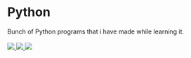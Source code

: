 <h1>
    Python
</h1>

<p>
    Bunch of Python programs that i have made while learning it.
    <br>
    <br>
    <a href="https://github.com/itsmeEVIL/Python/blob/master/LICENSE" target="_blank">
        <img src="https://img.shields.io/github/license/itsmeevil/python?color=brightgreen&style=for-the-badge"/>
    </a>
    <a href="https://www.python.org/downloads/release/python-390/" target="_blank">
        <img src="https://img.shields.io/badge/Python-v3.9-brightgreen?style=for-the-badge&logo=python"/>
    </a>
    <a href="https://www.codefactor.io/repository/github/itsmeevil/python" target="_blank">
        <img src="https://img.shields.io/codefactor/grade/github/itsmeEVIL/Python/master?style=for-the-badge&logo=codefactor"/>
    </a>
</p>
